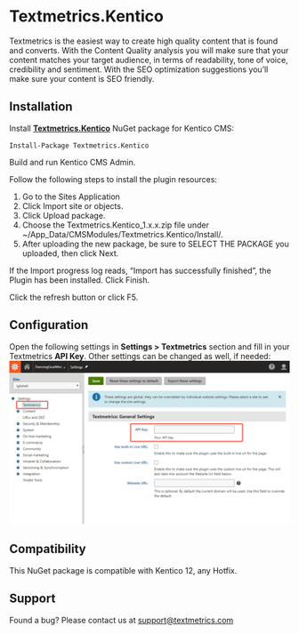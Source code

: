 # Textmetrics.Kentico
Textmetrics is the easiest way to create high quality content that is found and converts. With the Content Quality analysis you will make sure that your content matches your target audience, in terms of readability, tone of voice, credibility and sentiment. With the SEO optimization suggestions you’ll make sure your content is SEO friendly.

## Installation
Install [**Textmetrics.Kentico**](https://www.nuget.org/packages/Textmetrics.Kentico/) NuGet package for Kentico CMS:
```
Install-Package Textmetrics.Kentico
```
Build and run Kentico CMS Admin.

Follow the following steps to install the plugin resources:

1. Go to the Sites Application
2. Click Import site or objects.
3. Click Upload package.
4. Choose the Textmetrics.Kentico_1.x.x.zip file under ~/App_Data/CMSModules/Textmetrics.Kentico/Install/.
5. After uploading the new package, be sure to SELECT THE PACKAGE you uploaded, then click Next.

If the Import progress log reads, “Import has successfully finished”, the Plugin has been installed. Click Finish. 

Click the refresh button or click F5.

## Configuration
Open the following settings in **Settings > Textmetrics** section and fill in your Textmetrics **API Key**. Other settings can be changed as well, if needed:
![Textmetrics_plugin settings](/Assets/plugin_settings.png)

## Compatibility
This NuGet package is compatible with Kentico 12, any Hotfix.

## Support
Found a bug? Please contact us at [support@textmetrics.com](support@textmetrics.com)
